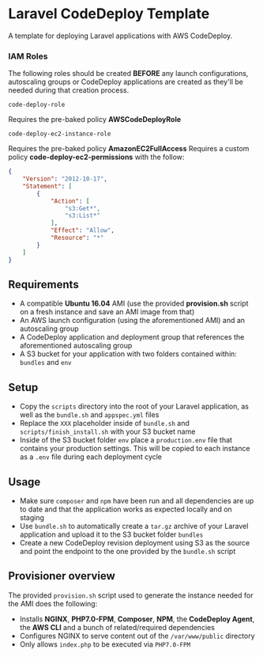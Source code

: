 # Laravel CodeDeploy Template
A template for deploying Laravel applications with AWS CodeDeploy.

### IAM Roles
The following roles should be created **BEFORE** any launch configurations, autoscaling groups or CodeDeploy applications are created as they'll be needed during that creation process.

`code-deploy-role`

Requires the pre-baked policy **AWSCodeDeployRole**

`code-deploy-ec2-instance-role`

Requires the pre-baked policy **AmazonEC2FullAccess**
Requires a custom policy **code-deploy-ec2-permissions** with the follow:
```json
{
    "Version": "2012-10-17",
    "Statement": [
        {
            "Action": [
                "s3:Get*",
                "s3:List*"
            ],
            "Effect": "Allow",
            "Resource": "*"
        }
    ]
}
```

## Requirements
 - A compatible **Ubuntu 16.04** AMI (use the provided **provision.sh** script on a fresh instance and save an AMI image from that)
 - An AWS launch configuration (using the aforementioned AMI) and an autoscaling group
 - A CodeDeploy application and deployment group that references the aforementioned autoscaling group
 - A S3 bucket for your application with two folders contained within: `bundles` and `env`

## Setup
 - Copy the `scripts` directory into the root of your Laravel application, as well as the `bundle.sh` and `appspec.yml` files
 - Replace the `XXX` placeholder inside of `bundle.sh` and `scripts/finish_install.sh` with your S3 bucket name
 - Inside of the S3 bucket folder `env` place a `production.env` file that contains your production settings. This will be copied to each instance as a `.env` file during each deployment cycle

## Usage
 - Make sure `composer` and `npm` have been run and all dependencies are up to date and that the application works as expected locally and on staging
 - Use `bundle.sh` to automatically create a `tar.gz` archive of your Laravel application and upload it to the S3 bucket folder `bundles`
 - Create a new CodeDeploy revision deployment using S3 as the source and point the endpoint to the one provided by the `bundle.sh` script

## Provisioner overview
The provided `provision.sh` script used to generate the instance needed for the AMI does the following:
 - Installs **NGINX**, **PHP7.0-FPM**, **Composer**, **NPM**, the **CodeDeploy Agent**, the **AWS CLI** and a bunch of related/required dependencies
 - Configures NGINX to serve content out of the `/var/www/public` directory
 - Only allows `index.php` to be executed via `PHP7.0-FPM`

